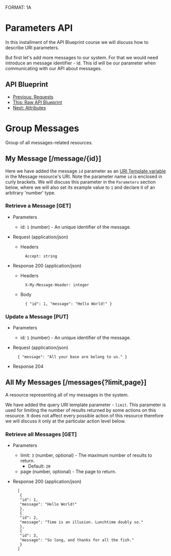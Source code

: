 FORMAT: 1A

# Parameters API
In this installment of the API Blueprint course we will discuss how to describe URI parameters.

But first let's add more messages to our system. For that we would need introduce an message identifier - id. This id will be our parameter when communicating with our API about messages.

## API Blueprint
+ [Previous: Requests](06.%20Requests.md)
+ [This: Raw API Blueprint](https://raw.github.com/apiaryio/api-blueprint/master/examples/07.%20Parameters.md)
+ [Next: Attributes](08.%20Attributes.md)

# Group Messages
Group of all messages-related resources.

## My Message [/message/{id}]
Here we have added the message `id` parameter as an [URI Template variable](http://tools.ietf.org/html/rfc6570) in the Message resource's URI.
Note the parameter name `id` is enclosed in curly brackets. We will discuss this parameter in the `Parameters` section below, where we will also set its example value to `1` and declare it of an arbitrary 'number' type.

### Retrieve a Message [GET]

+ Parameters

    + id: `1` (number) - An unique identifier of the message.

+ Request (application/json)

    + Headers

            Accept: string

+ Response 200 (application/json)

    + Headers

            X-My-Message-Header: integer

    + Body

            { "id": 1, "message": "Hello World!" }

### Update a Message [PUT]

+ Parameters

    + id: `1` (number) - An unique identifier of the message.

+ Request (application/json)

        { "message": "All your base are belong to us." }

+ Response 204

## All My Messages [/messages{?limit,page}]
A resource representing all of my messages in the system.

We have added the query URI template parameter - `limit`. This parameter is used for limiting the number of results returned by some actions on this resource. It does not affect every possible action of this resource therefore we will discuss it only at the particular action level below.

### Retrieve all Messages [GET]

+ Parameters

    + limit: `3` (number, optional) - The maximum number of results to return.
        + Default: `20`
    + page (number, optional) - The page to return.

+ Response 200 (application/json)

        [
         {
         "id": 1,
         "message": "Hello World!"
         },
         {
         "id": 2,
         "message": "Time is an illusion. Lunchtime doubly so."
         },
         {
         "id": 3,
         "message": "So long, and thanks for all the fish."
         }
        ]



